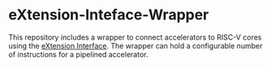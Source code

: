 # eXtension-Inteface-Wrapper
This repository includes a wrapper to connect accelerators to RISC-V cores using the [eXtension Interface](https://github.com/openhwgroup/core-v-xif). The wrapper can hold a configurable number of instructions for a pipelined accelerator. 